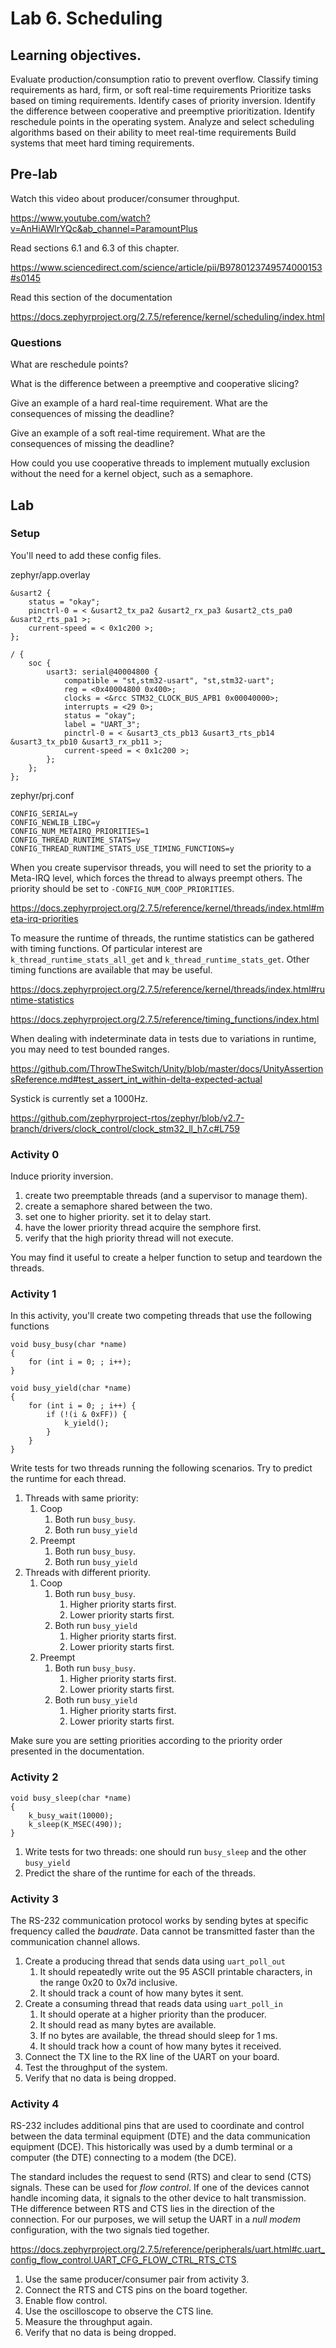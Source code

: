 # Lab 6. Scheduling

## Learning objectives.
Evaluate production/consumption ratio to prevent overflow.
Classify timing requirements as hard, firm, or soft real-time requirements
Prioritize tasks based on timing requirements.
Identify cases of priority inversion.
Identify the difference between cooperative and preemptive prioritization.
Identify reschedule points in the operating system.
Analyze and select scheduling algorithms based on their ability to meet real-time requirements
Build systems that meet hard timing requirements.

## Pre-lab
Watch this video about producer/consumer throughput.

https://www.youtube.com/watch?v=AnHiAWlrYQc&ab_channel=ParamountPlus

Read sections 6.1 and 6.3 of this chapter.

https://www.sciencedirect.com/science/article/pii/B9780123749574000153#s0145

Read this section of the documentation

https://docs.zephyrproject.org/2.7.5/reference/kernel/scheduling/index.html

### Questions
What are reschedule points?

What is the difference between a preemptive and cooperative slicing?

Give an example of a hard real-time requirement. What are the consequences of missing the deadline?

Give an example of a soft real-time requirement. What are the consequences of missing the deadline?

How could you use cooperative threads to implement mutually exclusion without the need for a kernel object, such as a semaphore.

## Lab

### Setup
You'll need to add these config files.

zephyr/app.overlay
```
&usart2 {
    status = "okay";
    pinctrl-0 = < &usart2_tx_pa2 &usart2_rx_pa3 &usart2_cts_pa0 &usart2_rts_pa1 >;
    current-speed = < 0x1c200 >;
};

/ {
    soc {
        usart3: serial@40004800 {
            compatible = "st,stm32-usart", "st,stm32-uart";
            reg = <0x40004800 0x400>;
            clocks = <&rcc STM32_CLOCK_BUS_APB1 0x00040000>;
            interrupts = <29 0>;
            status = "okay";
            label = "UART_3";
            pinctrl-0 = < &usart3_cts_pb13 &usart3_rts_pb14 &usart3_tx_pb10 &usart3_rx_pb11 >;
			current-speed = < 0x1c200 >;
        };
    };
};
```

zephyr/prj.conf
```
CONFIG_SERIAL=y
CONFIG_NEWLIB_LIBC=y
CONFIG_NUM_METAIRQ_PRIORITIES=1
CONFIG_THREAD_RUNTIME_STATS=y
CONFIG_THREAD_RUNTIME_STATS_USE_TIMING_FUNCTIONS=y
```

When you create supervisor threads, you will need to set the priority to a Meta-IRQ level, which forces the thread to always preempt others. The priority should be set to `-CONFIG_NUM_COOP_PRIORITIES`.

https://docs.zephyrproject.org/2.7.5/reference/kernel/threads/index.html#meta-irq-priorities

To measure the runtime of threads, the runtime statistics can be gathered with timing functions. Of particular interest are `k_thread_runtime_stats_all_get` and `k_thread_runtime_stats_get`. Other timing functions are available that may be useful.

https://docs.zephyrproject.org/2.7.5/reference/kernel/threads/index.html#runtime-statistics

https://docs.zephyrproject.org/2.7.5/reference/timing_functions/index.html

When dealing with indeterminate data in tests due to variations in runtime, you may need to test bounded ranges.

https://github.com/ThrowTheSwitch/Unity/blob/master/docs/UnityAssertionsReference.md#test_assert_int_within-delta-expected-actual

Systick is currently set a 1000Hz.

https://github.com/zephyrproject-rtos/zephyr/blob/v2.7-branch/drivers/clock_control/clock_stm32_ll_h7.c#L759

### Activity 0
Induce priority inversion.

1. create two preemptable threads (and a supervisor to manage them).
1. create a semaphore shared between the two.
1. set one to higher priority. set it to delay start.
1. have the lower priority thread acquire the semphore first.
1. verify that the high priority thread will not execute.

You may find it useful to create a helper function to setup and teardown the threads.

### Activity 1
In this activity, you'll create two competing threads that use the following functions
```
void busy_busy(char *name)
{
    for (int i = 0; ; i++);
}

void busy_yield(char *name)
{
    for (int i = 0; ; i++) {
        if (!(i & 0xFF)) {
            k_yield();
        }
    }
}
```
Write tests for two threads running the following scenarios. Try to predict the runtime for each thread.
1. Threads with same priority:
    1. Coop
        1. Both run `busy_busy`.
        1. Both run `busy_yield`
    1. Preempt
        1. Both run `busy_busy`.
        1. Both run `busy_yield`
1. Threads with different priority.
    1. Coop
        1. Both run `busy_busy`.
            1. Higher priority starts first.
            1. Lower priority starts first.
        1. Both run `busy_yield`
            1. Higher priority starts first.
            1. Lower priority starts first.
    1. Preempt
        1. Both run `busy_busy`.
            1. Higher priority starts first.
            1. Lower priority starts first.
        1. Both run `busy_yield`
            1. Higher priority starts first.
            1. Lower priority starts first.

Make sure you are setting priorities according to the priority order presented in the documentation.

### Activity 2

```
void busy_sleep(char *name)
{
    k_busy_wait(10000);
    k_sleep(K_MSEC(490));
}
```
1. Write tests for two threads: one should run `busy_sleep` and the other `busy_yield`
1. Predict the share of the runtime for each of the threads.

### Activity 3

The RS-232 communication protocol works by sending bytes at specific frequency called the _baudrate_. Data cannot be transmitted faster than the communication channel allows.

1. Create a producing thread that sends data using `uart_poll_out`
    1. It should repeatedly write out the 95 ASCII printable characters, in the range 0x20 to 0x7d inclusive.
    1. It should track a count of how many bytes it sent.
1. Create a consuming thread that reads data using `uart_poll_in`
    1. It should operate at a higher priority than the producer.
    1. It should read as many bytes are available.
    1. If no bytes are available, the thread should sleep for 1 ms.
    1. It should track how a count of how many bytes it received.
1. Connect the TX line to the RX line of the UART on your board.
1. Test the throughput of the system.
1. Verify that no data is being dropped.

### Activity 4
RS-232 includes additional pins that are used to coordinate and control between the data terminal equipment (DTE) and the data communication equipment (DCE). This historically was used by a dumb terminal or a computer (the DTE) connecting to a modem (the DCE).

The standard includes the request to send (RTS) and clear to send (CTS) signals. These can be used for _flow control_. If one of the devices cannot handle incoming data, it signals to the other device to halt transmission. THe difference between RTS and CTS lies in the direction of the connection. For our purposes, we will setup the UART in a _null modem_ configuration, with the two signals tied together.

https://docs.zephyrproject.org/2.7.5/reference/peripherals/uart.html#c.uart_config_flow_control.UART_CFG_FLOW_CTRL_RTS_CTS

1. Use the same producer/consumer pair from activity 3.
1. Connect the RTS and CTS pins on the board together.
1. Enable flow control.
1. Use the oscilloscope to observe the CTS line.
1. Measure the throughput again.
1. Verify that no data is being dropped.
